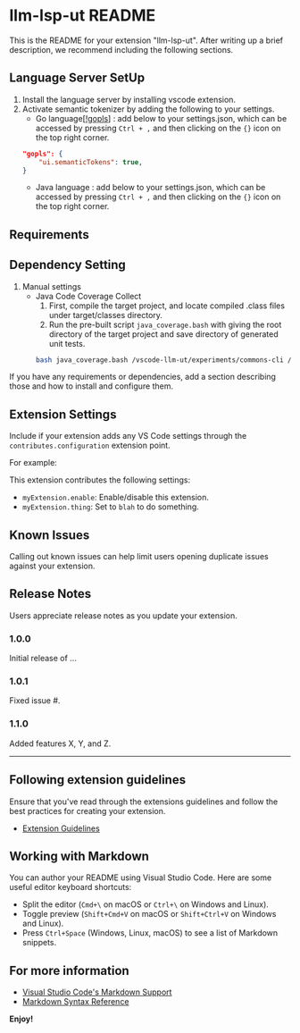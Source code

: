 # llm-lsp-ut README

This is the README for your extension "llm-lsp-ut". After writing up a brief description, we recommend including the following sections.

## Language Server SetUp

1. Install the language server by installing vscode extension.
2. Activate semantic tokenizer by adding the following to your settings.
   - Go language[[!gopls](https://github.com/golang/vscode-go/wiki/settings)] : add below to your settings.json, which can be accessed by pressing `Ctrl + ,` and then clicking on the `{}` icon on the top right corner.
	```json
    "gopls": {
		"ui.semanticTokens": true,
	}
    ```
    - Java language : add below to your settings.json, which can be accessed by pressing `Ctrl + ,` and then clicking on the `{}` icon on the top right corner.


## Requirements

## Dependency Setting

1. Manual settings
    - Java Code Coverage Collect
        1. First, compile the target project, and locate compiled .class files under target/classes directory.
        2. Run the pre-built script `java_coverage.bash` with giving the root directory of the target project and save directory of generated unit tests.
        ```bash
        bash java_coverage.bash /vscode-llm-ut/experiments/commons-cli /vscode-llm-ut/temp/results_12_22_2024__20_46_22/naive_gpt-4o-mini
        ```

If you have any requirements or dependencies, add a section describing those and how to install and configure them.

## Extension Settings

Include if your extension adds any VS Code settings through the `contributes.configuration` extension point.

For example:

This extension contributes the following settings:

* `myExtension.enable`: Enable/disable this extension.
* `myExtension.thing`: Set to `blah` to do something.

## Known Issues

Calling out known issues can help limit users opening duplicate issues against your extension.

## Release Notes

Users appreciate release notes as you update your extension.

### 1.0.0

Initial release of ...

### 1.0.1

Fixed issue #.

### 1.1.0

Added features X, Y, and Z.

---

## Following extension guidelines

Ensure that you've read through the extensions guidelines and follow the best practices for creating your extension.

* [Extension Guidelines](https://code.visualstudio.com/api/references/extension-guidelines)

## Working with Markdown

You can author your README using Visual Studio Code. Here are some useful editor keyboard shortcuts:

* Split the editor (`Cmd+\` on macOS or `Ctrl+\` on Windows and Linux).
* Toggle preview (`Shift+Cmd+V` on macOS or `Shift+Ctrl+V` on Windows and Linux).
* Press `Ctrl+Space` (Windows, Linux, macOS) to see a list of Markdown snippets.

## For more information

* [Visual Studio Code's Markdown Support](http://code.visualstudio.com/docs/languages/markdown)
* [Markdown Syntax Reference](https://help.github.com/articles/markdown-basics/)

**Enjoy!**
